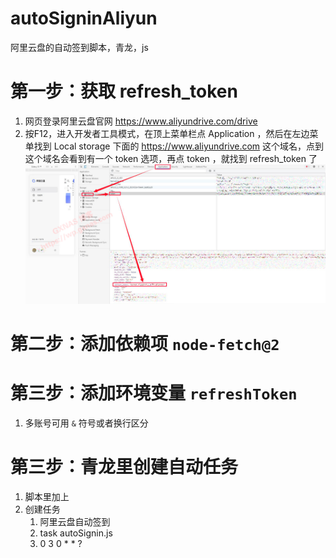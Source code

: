 # autoSigninAliyun
阿里云盘的自动签到脚本，青龙，js

# 第一步：获取 refresh_token
1. 网页登录阿里云盘官网 https://www.aliyundrive.com/drive
2. 按F12，进入开发者工具模式，在顶上菜单栏点 Application ，然后在左边菜单找到 Local storage 下面的 https://www.aliyundrive.com 这个域名，点到这个域名会看到有一个 token 选项，再点 token ，就找到 refresh_token 了
![img.png](img.png)

# 第二步：添加依赖项 `node-fetch@2`

# 第三步：添加环境变量 `refreshToken`
1. 多账号可用 `&` 符号或者换行区分

# 第三步：青龙里创建自动任务
1. 脚本里加上
2. 创建任务
   1. 阿里云盘自动签到
   2. task autoSignin.js
   3. 0 3 0 * * ?
